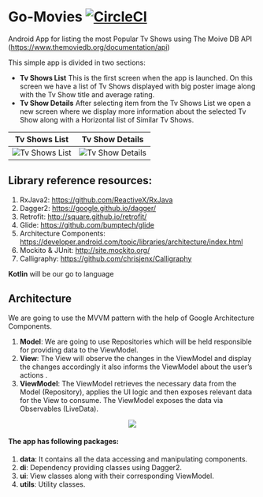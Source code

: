 # Go-Movies   [![CircleCI](https://circleci.com/gh/victorpetrovski/Go-Movies/tree/dev.svg?style=svg)](https://circleci.com/gh/victorpetrovski/Go-Movies/tree/dev)
Android App for listing the most Popular Tv Shows using The Moive DB API (https://www.themoviedb.org/documentation/api)  

This simple app is divided in two sections:
* <b>Tv Shows List</b> 
  This is the first screen when the app is launched. On this screen we have a list of Tv Shows displayed with big poster image along with the Tv Show title and average rating.
* <b>Tv Show Details</b> After selecting item from the Tv Shows List we open a new screen where we display more information about the selected Tv Show along with a Horizontal list of Similar Tv Shows.



Tv Shows List           |  Tv Show Details
:-------------------------:|:-------------------------:
![](https://github.com/victorpetrovski/Go-Movies/blob/master/TvShows_.png?raw=true "Tv Shows List")  | ![](https://github.com/victorpetrovski/Go-Movies/blob/master/midhunter.png?raw=true "Tv Show Details")



## Library reference resources:
1. RxJava2: https://github.com/ReactiveX/RxJava
2. Dagger2: https://google.github.io/dagger/
3. Retrofit: http://square.github.io/retrofit/
4. Glide: https://github.com/bumptech/glide
5. Architecture Components: https://developer.android.com/topic/libraries/architecture/index.html
6. Mockito & JUnit: http://site.mockito.org/
7. Calligraphy: https://github.com/chrisjenx/Calligraphy

<b>Kotlin</b> will be our go to language
## Architecture
We are going to use the MVVM pattern with the help of Google Architecture Components.

1. **Model**: We are going to use Repositories which will be held responsible for providing data to the ViewModel.
2. **View**: The View will observe the changes in the ViewModel and display the changes accordingly it also informs the ViewModel about the user’s actions .
3. **ViewModel**: The ViewModel retrieves the necessary data from the Model (Repository), applies the UI logic and then exposes relevant data for the View to consume. The ViewModel exposes the data via Observables (LiveData).

<p align="center">
  <img src="https://github.com/victorpetrovski/Go-Movies/blob/master/Architecture.png?raw=true">
</p>

#### The app has following packages:
1. **data**: It contains all the data accessing and manipulating components.
2. **di**: Dependency providing classes using Dagger2.
3. **ui**: View classes along with their corresponding ViewModel.
4. **utils**: Utility classes.


